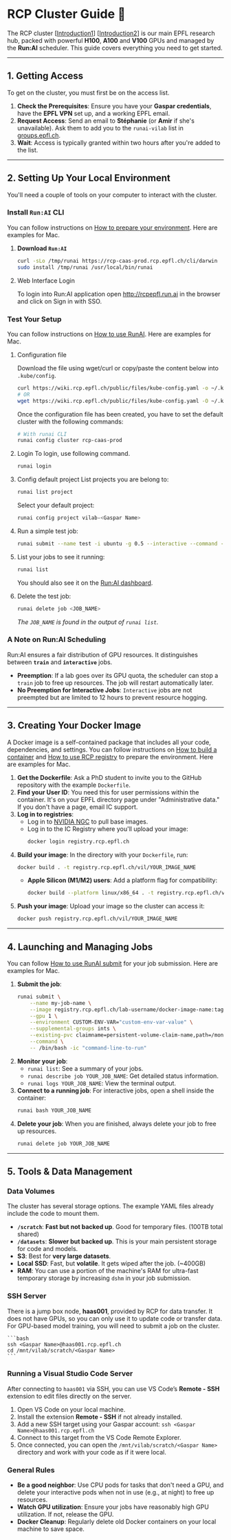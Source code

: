 # RCP Cluster Guide 🚀

The RCP cluster [[Introduction1](https://www.epfl.ch/research/facilities/rcp/rcp-cluster-service-description/)] [[Introduction2](https://wiki.rcp.epfl.ch/en/home/CaaS)] is our main EPFL research hub, packed with powerful **H100**, **A100** and **V100** GPUs and managed by the **Run:AI** scheduler. This guide covers everything you need to get started.

---

## 1. Getting Access

To get on the cluster, you must first be on the access list.

1.  **Check the Prerequisites**: Ensure you have your **Gaspar credentials**, have the **EPFL VPN** set up, and a working EPFL email.
2.  **Request Access**: Send an email to **Stéphanie** (or **Amir** if she's unavailable). Ask them to add you to the `runai-vilab` list in [groups.epfl.ch](https://groups.epfl.ch/#/home/member-groups).
3.  **Wait**: Access is typically granted within two hours after you're added to the list.

---

## 2. Setting Up Your Local Environment

You'll need a couple of tools on your computer to interact with the cluster. 

### Install `Run:AI` CLI
You can follow instructions on [How to prepare your environment](https://wiki.rcp.epfl.ch/home/CaaS/FAQ/how-to-prepare-environment). Here are examples for Mac.
1.  **Download `Run:AI`**
    ```bash
    curl -sLo /tmp/runai https://rcp-caas-prod.rcp.epfl.ch/cli/darwin
    sudo install /tmp/runai /usr/local/bin/runai
    ```
2. Web Interface Login

    To login into Run:AI application open http://rcpepfl.run.ai in the browser and click on Sign in with SSO.

### Test Your Setup
You can follow instructions on [How to use RunAI](https://wiki.rcp.epfl.ch/home/CaaS/FAQ/how-to-use-runai). Here are examples for Mac.

1. Configuration file

    Download the file using wget/curl or copy/paste the content below into ```.kube/config```.
    ```bash
    curl https://wiki.rcp.epfl.ch/public/files/kube-config.yaml -o ~/.kube/config && chmod 600 ~/.kube/config
    # OR
    wget https://wiki.rcp.epfl.ch/public/files/kube-config.yaml -O ~/.kube/config && chmod 600 ~/.kube/config
    ```
    
    Once the configuration file has been created, you have to set the default cluster with the following commands:
    ```bash
    # With runai CLI
    runai config cluster rcp-caas-prod
    ```

2. Login
    To login, use following command.
    ```bash
    runai login
    ```

3. Config default project
    List projects you are belong to:
    ```bash
    runai list project
    ```
    
    Select your default project:
    ```bash
    runai config project vilab-<Gaspar Name>
    ```


1.  Run a simple test job:
    ```bash
    runai submit --name test -i ubuntu -g 0.5 --interactive --command -- sleep 300
    ```
2.  List your jobs to see it running:
    ```bash
    runai list
    ```
    You should also see it on the [Run:AI dashboard](https://rcpepfl.run.ai/dashboards/now).
3.  Delete the test job:
    ```bash
    runai delete job <JOB_NAME>
    ```
    *The `JOB_NAME` is found in the output of `runai list`.*

### A Note on Run:AI Scheduling
Run:AI ensures a fair distribution of GPU resources. It distinguishes between **`train`** and **`interactive`** jobs.
* **Preemption**: If a lab goes over its GPU quota, the scheduler can stop a `train` job to free up resources. The job will restart automatically later.
* **No Preemption for Interactive Jobs**: `Interactive` jobs are not preempted but are limited to 12 hours to prevent resource hogging.

---

## 3. Creating Your Docker Image

A Docker image is a self-contained package that includes all your code, dependencies, and settings. You can follow instructions on [How to build a container](https://wiki.rcp.epfl.ch/en/home/CaaS/FAQ/how-to-build-a-container-part1) and [How to use RCP registry](https://wiki.rcp.epfl.ch/en/home/CaaS/FAQ/how-to-registry) to prepare the environment. Here are examples for Mac.

1.  **Get the Dockerfile**: Ask a PhD student to invite you to the GitHub repository with the example `Dockerfile`.
2.  **Find your User ID**: You need this for user permissions within the container. It's on your EPFL directory page under "Administrative data." If you don't have a page, email IC support.
3.  **Log in to registries**:
    * Log in to [NVIDIA NGC](https://ngc.nvidia.com/) to pull base images.
    * Log in to the IC Registry where you'll upload your image:
        ```bash
        docker login registry.rcp.epfl.ch
        ```
4.  **Build your image**: In the directory with your `Dockerfile`, run:
    ```bash
    docker build . -t registry.rcp.epfl.ch/vil/YOUR_IMAGE_NAME
    ```
    * **Apple Silicon (M1/M2) users**: Add a platform flag for compatibility:
        ```bash
        docker build --platform linux/x86_64 . -t registry.rcp.epfl.ch/vil/YOUR_IMAGE_NAME
        ```
5.  **Push your image**: Upload your image so the cluster can access it:
    ```bash
    docker push registry.rcp.epfl.ch/vil/YOUR_IMAGE_NAME
    ```

---

## 4. Launching and Managing Jobs

You can follow [How to use RunAI submit](https://wiki.rcp.epfl.ch/en/home/CaaS/FAQ/how-to-runai-submit) for your job submission. Here are examples for Mac.

1.  **Submit the job**:
    ```bash
    runai submit \
        --name my-job-name \
        --image registry.rcp.epfl.ch/lab-username/docker-image-name:tag \
        --gpu 1 \
        --environment CUSTOM-ENV-VAR="custom-env-var-value" \
        --supplemental-groups ints \
        --existing-pvc claimname=persistent-volume-claim-name,path=/mont-path-in-the-container \
        --command \
        -- /bin/bash -ic "command-line-to-run"
    ```
4.  **Monitor your job**:
    * `runai list`: See a summary of your jobs.
    * `runai describe job YOUR_JOB_NAME`: Get detailed status information.
    * `runai logs YOUR_JOB_NAME`: View the terminal output.
5.  **Connect to a running job**: For interactive jobs, open a shell inside the container:
    ```bash
    runai bash YOUR_JOB_NAME
    ```
6.  **Delete your job**: When you are finished, always delete your job to free up resources.
    ```bash
    runai delete job YOUR_JOB_NAME
    ```

---

## 5. Tools & Data Management

### Data Volumes
The cluster has several storage options. The example YAML files already include the code to mount them.
* **`/scratch`**: **Fast but not backed up**. Good for temporary files. (100TB total shared)
* **`/datasets`**: **Slower but backed up**. This is your main persistent storage for code and models.
* **S3**: Best for **very large datasets**.
* **Local SSD**: Fast, but **volatile**. It gets wiped after the job. (~400GB)
* **RAM**: You can use a portion of the machine's RAM for ultra-fast temporary storage by increasing `dshm` in your job submission.

### SSH Server
There is a jump box node, **haas001**, provided by RCP for data transfer. It does not have GPUs, so you can only use it to update code or transfer data. For GPU-based model training, you will need to submit a job on the cluster.

    ```bash
    ssh <Gaspar Name>@haas001.rcp.epfl.ch
    cd /mnt/vilab/scratch/<Gaspar Name>
    ```


### Running a Visual Studio Code Server
After connecting to `haas001` via SSH, you can use VS Code’s **Remote - SSH** extension to edit files directly on the server.  

1. Open VS Code on your local machine.  
2. Install the extension **Remote - SSH** if not already installed.  
3. Add a new SSH target using your Gaspar account:  ```ssh <Gaspar Name>@haas001.rcp.epfl.ch```
4. Connect to this target from the VS Code Remote Explorer.  
5. Once connected, you can open the `/mnt/vilab/scratch/<Gaspar Name>` directory and work with your code as if it were local.  


### General Rules
* **Be a good neighbor**: Use CPU pods for tasks that don't need a GPU, and delete your interactive pods when not in use (e.g., at night) to free up resources.
* **Watch GPU utilization**: Ensure your jobs have reasonably high GPU utilization. If not, release the GPU.
* **Docker Cleanup**: Regularly delete old Docker containers on your local machine to save space.
